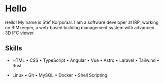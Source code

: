 # Hello

Hello! My name is Stef Korporaal. I am a software developer at IRP, working on BIMkeeper, a web-based building management system with advanced 3D IFC viewer.

## Skills

- HTML • CSS • TypeScript • Angular • Vue • Astro • Laravel • Tailwind • Rust

- Linux • Git • MySQL • Docker • Shell Scripting
